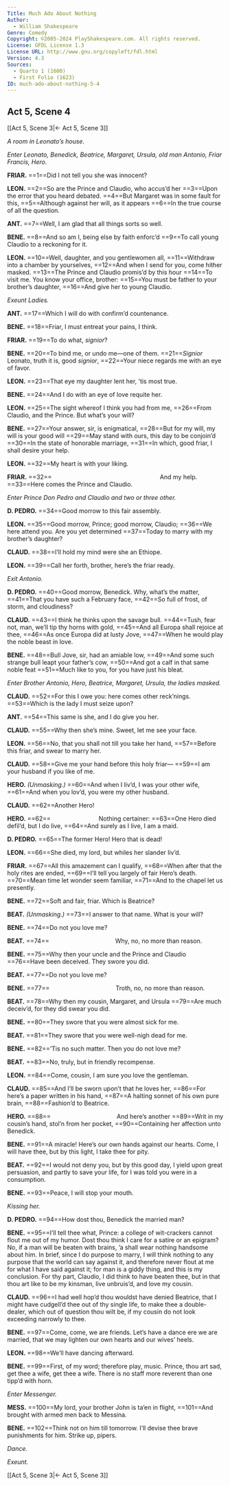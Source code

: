 ```yaml
---
Title: Much Ado About Nothing
Author: 
  - William Shakespeare
Genre: Comedy
Copyright: ©2005-2024 PlayShakespeare.com. All rights reserved.
License: GFDL License 1.3
License URL: http://www.gnu.org/copyleft/fdl.html
Version: 4.3
Sources:
  - Quarto 1 (1600)
  - First Folio (1623)
ID: much-ado-about-nothing-5-4
---
```


## Act 5, Scene 4
[[Act 5, Scene 3|← Act 5, Scene 3]]

*A room in Leonato’s house.*

*Enter Leonato, Benedick, Beatrice, Margaret, Ursula, old man Antonio, Friar Francis, Hero.*

**FRIAR.**
==1==Did I not tell you she was innocent?

**LEON.**
==2==So are the Prince and Claudio, who accus’d her
==3==Upon the error that you heard debated.
==4==But Margaret was in some fault for this,
==5==Although against her will, as it appears
==6==In the true course of all the question.

**ANT.**
==7==Well, I am glad that all things sorts so well.

**BENE.**
==8==And so am I, being else by faith enforc’d
==9==To call young Claudio to a reckoning for it.

**LEON.**
==10==Well, daughter, and you gentlewomen all,
==11==Withdraw into a chamber by yourselves,
==12==And when I send for you, come hither masked.
==13==The Prince and Claudio promis’d by this hour
==14==To visit me. You know your office, brother:
==15==You must be father to your brother’s daughter,
==16==And give her to young Claudio.

*Exeunt Ladies.*

**ANT.**
==17==Which I will do with confirm’d countenance.

**BENE.**
==18==Friar, I must entreat your pains, I think.

**FRIAR.**
==19==To do what, *signior*?

**BENE.**
==20==To bind me, or undo me—one of them.
==21==*Signior* Leonato, truth it is, good *signior*,
==22==Your niece regards me with an eye of favor.

**LEON.**
==23==That eye my daughter lent her, ’tis most true.

**BENE.**
==24==And I do with an eye of love requite her.

**LEON.**
==25==The sight whereof I think you had from me,
==26==From Claudio, and the Prince. But what’s your will?

**BENE.**
==27==Your answer, sir, is enigmatical,
==28==But for my will, my will is your good will
==29==May stand with ours, this day to be conjoin’d
==30==In the state of honorable marriage,
==31==In which, good friar, I shall desire your help.

**LEON.**
==32==My heart is with your liking.

**FRIAR.**
==32==                  And my help.
==33==Here comes the Prince and Claudio.

*Enter Prince Don Pedro and Claudio and two or three other.*

**D. PEDRO.**
==34==Good morrow to this fair assembly.

**LEON.**
==35==Good morrow, Prince; good morrow, Claudio;
==36==We here attend you. Are you yet determined
==37==Today to marry with my brother’s daughter?

**CLAUD.**
==38==I’ll hold my mind were she an Ethiope.

**LEON.**
==39==Call her forth, brother, here’s the friar ready.

*Exit Antonio.*

**D. PEDRO.**
==40==Good morrow, Benedick. Why, what’s the matter,
==41==That you have such a February face,
==42==So full of frost, of storm, and cloudiness?

**CLAUD.**
==43==I think he thinks upon the savage bull.
==44==Tush, fear not, man, we’ll tip thy horns with gold,
==45==And all Europa shall rejoice at thee,
==46==As once Europa did at lusty Jove,
==47==When he would play the noble beast in love.

**BENE.**
==48==Bull Jove, sir, had an amiable low,
==49==And some such strange bull leapt your father’s cow,
==50==And got a calf in that same noble feat
==51==Much like to you, for you have just his bleat.

*Enter Brother Antonio, Hero, Beatrice, Margaret, Ursula, the ladies masked.*

**CLAUD.**
==52==For this I owe you: here comes other reck’nings.
==53==Which is the lady I must seize upon?

**ANT.**
==54==This same is she, and I do give you her.

**CLAUD.**
==55==Why then she’s mine. Sweet, let me see your face.

**LEON.**
==56==No, that you shall not till you take her hand,
==57==Before this friar, and swear to marry her.

**CLAUD.**
==58==Give me your hand before this holy friar⁠—
==59==I am your husband if you like of me.

**HERO.**
*(Unmasking.)*
==60==And when I liv’d, I was your other wife,
==61==And when you lov’d, you were my other husband.

**CLAUD.**
==62==Another Hero!

**HERO.**
==62==        Nothing certainer:
==63==One Hero died defil’d, but I do live,
==64==And surely as I live, I am a maid.

**D. PEDRO.**
==65==The former Hero! Hero that is dead!

**LEON.**
==66==She died, my lord, but whiles her slander liv’d.

**FRIAR.**
==67==All this amazement can I qualify,
==68==When after that the holy rites are ended,
==69==I’ll tell you largely of fair Hero’s death.
==70==Mean time let wonder seem familiar,
==71==And to the chapel let us presently.

**BENE.**
==72==Soft and fair, friar. Which is Beatrice?

**BEAT.**
*(Unmasking.)*
==73==I answer to that name. What is your will?

**BENE.**
==74==Do not you love me?

**BEAT.**
==74==           Why, no, no more than reason.

**BENE.**
==75==Why then your uncle and the Prince and Claudio
==76==Have been deceived. They swore you did.

**BEAT.**
==77==Do not you love me?

**BENE.**
==77==           Troth, no, no more than reason.

**BEAT.**
==78==Why then my cousin, Margaret, and Ursula
==79==Are much deceiv’d, for they did swear you did.

**BENE.**
==80==They swore that you were almost sick for me.

**BEAT.**
==81==They swore that you were well-nigh dead for me.

**BENE.**
==82==’Tis no such matter. Then you do not love me?

**BEAT.**
==83==No, truly, but in friendly recompense.

**LEON.**
==84==Come, cousin, I am sure you love the gentleman.

**CLAUD.**
==85==And I’ll be sworn upon’t that he loves her,
==86==For here’s a paper written in his hand,
==87==A halting sonnet of his own pure brain,
==88==Fashion’d to Beatrice.

**HERO.**
==88==           And here’s another
==89==Writ in my cousin’s hand, stol’n from her pocket,
==90==Containing her affection unto Benedick.

**BENE.**
==91==A miracle! Here’s our own hands against our hearts. Come, I will have thee, but by this light, I take thee for pity.

**BEAT.**
==92==I would not deny you, but by this good day, I yield upon great persuasion, and partly to save your life, for I was told you were in a consumption.

**BENE.**
==93==Peace, I will stop your mouth.

*Kissing her.*

**D. PEDRO.**
==94==How dost thou, Benedick the married man?

**BENE.**
==95==I’ll tell thee what, Prince: a college of wit-crackers cannot flout me out of my humor. Dost thou think I care for a satire or an epigram? No, if a man will be beaten with brains, ’a shall wear nothing handsome about him. In brief, since I do purpose to marry, I will think nothing to any purpose that the world can say against it, and therefore never flout at me for what I have said against it; for man is a giddy thing, and this is my conclusion. For thy part, Claudio, I did think to have beaten thee, but in that thou art like to be my kinsman, live unbruis’d, and love my cousin.

**CLAUD.**
==96==I had well hop’d thou wouldst have denied Beatrice, that I might have cudgell’d thee out of thy single life, to make thee a double-dealer, which out of question thou wilt be, if my cousin do not look exceeding narrowly to thee.

**BENE.**
==97==Come, come, we are friends. Let’s have a dance ere we are married, that we may lighten our own hearts and our wives’ heels.

**LEON.**
==98==We’ll have dancing afterward.

**BENE.**
==99==First, of my word; therefore play, music. Prince, thou art sad, get thee a wife, get thee a wife. There is no staff more reverent than one tipp’d with horn.

*Enter Messenger.*

**MESS.**
==100==My lord, your brother John is ta’en in flight,
==101==And brought with armed men back to Messina.

**BENE.**
==102==Think not on him till tomorrow. I’ll devise thee brave punishments for him. Strike up, pipers.

*Dance.*

*Exeunt.*

[[Act 5, Scene 3|← Act 5, Scene 3]]